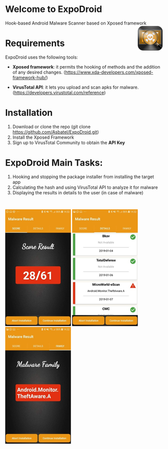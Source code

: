 # Welcome to ExpoDroid
Hook-based Android Malware Scanner based on Xposed framework <img src="https://github.com/Asbatel/ExpoDroid/blob/master/app/src/main/res/mipmap-mdpi/ic_launcher.png" width="80" align="right">

# Requirements

ExpoDroid uses the following tools:

   - **Xposed framework**: it permits the hooking of methods and the addition of any desired changes. (https://www.xda-developers.com/xposed-framework-hub/)
   
   - **VirusTotal API**: it lets you upload and scan apks for malware. (https://developers.virustotal.com/reference)

# Installation

   1. Download or clone the repo (git clone https://github.com/Asbatel/ExpoDroid.git)
   2. Install the Xposed Framework 
   3. Sign up to VirusTotal Community to obtain the **API Key**
  
# ExpoDroid Main Tasks:

   1. Hooking and stopping the package installer from installing the target app
   2. Calculating the hash and using VirusTotal API to analyze it for malware
   3. Displaying the results in details to the user (in case of malware)

<br/>
<p float="left">
  <img src="https://github.com/Asbatel/ExpoDroid/blob/master/Screenshots/malwarescore.jpg" width="210" />
  <img src="https://github.com/Asbatel/ExpoDroid/blob/master/Screenshots/malwarestats.jpg" width="210" /> 
  <img src="https://github.com/Asbatel/ExpoDroid/blob/master/Screenshots/malwarefamily.jpg" width="210" />
</p>
